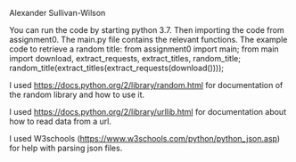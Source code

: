 Alexander Sullivan-Wilson

You can run the code by starting python 3.7.  Then importing the code from assignment0.  The main.py file contains the relevant functions.  The example code to retrieve a random title:
from assignment0 import main;
from main import download, extract_requests, extract_titles, random_title;
random_title(extract_titles(extract_requests(download())));

I used https://docs.python.org/2/library/random.html for documentation of the random library and how to use it.

I used https://docs.python.org/2/library/urllib.html for documentation about how to read data from a url.

I used W3schools (https://www.w3schools.com/python/python_json.asp) for help with parsing json files.
